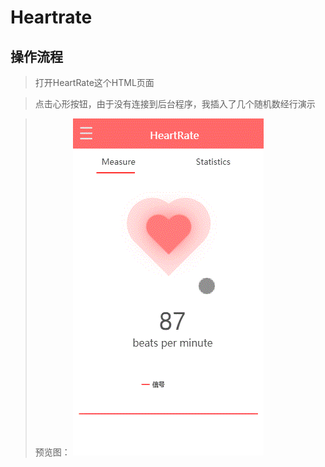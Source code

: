 # Heartrate

## 操作流程
> 打开HeartRate这个HTML页面

> 点击心形按钮，由于没有连接到后台程序，我插入了几个随机数经行演示

> 预览图： ![image](https://github.com/caozhong1996/Heartrate/blob/master/show.gif)
